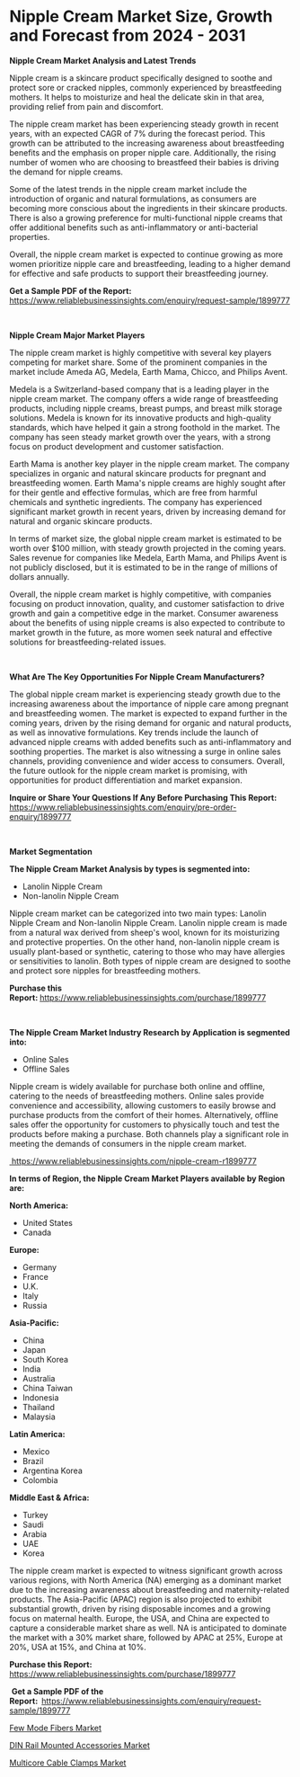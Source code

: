 <p><h1>Nipple Cream Market Size, Growth and Forecast from 2024 - 2031</h1></p><p><strong>Nipple Cream Market Analysis and Latest Trends</strong></p>
<p><p>Nipple cream is a skincare product specifically designed to soothe and protect sore or cracked nipples, commonly experienced by breastfeeding mothers. It helps to moisturize and heal the delicate skin in that area, providing relief from pain and discomfort.</p><p>The nipple cream market has been experiencing steady growth in recent years, with an expected CAGR of 7% during the forecast period. This growth can be attributed to the increasing awareness about breastfeeding benefits and the emphasis on proper nipple care. Additionally, the rising number of women who are choosing to breastfeed their babies is driving the demand for nipple creams.</p><p>Some of the latest trends in the nipple cream market include the introduction of organic and natural formulations, as consumers are becoming more conscious about the ingredients in their skincare products. There is also a growing preference for multi-functional nipple creams that offer additional benefits such as anti-inflammatory or anti-bacterial properties.</p><p>Overall, the nipple cream market is expected to continue growing as more women prioritize nipple care and breastfeeding, leading to a higher demand for effective and safe products to support their breastfeeding journey.</p></p>
<p><strong>Get a Sample PDF of the Report:&nbsp;</strong> <a href="https://www.reliablebusinessinsights.com/enquiry/request-sample/1899777">https://www.reliablebusinessinsights.com/enquiry/request-sample/1899777</a></p>
<p>&nbsp;</p>
<p><strong>Nipple Cream Major Market Players</strong></p>
<p><p>The nipple cream market is highly competitive with several key players competing for market share. Some of the prominent companies in the market include Ameda AG, Medela, Earth Mama, Chicco, and Philips Avent.</p><p>Medela is a Switzerland-based company that is a leading player in the nipple cream market. The company offers a wide range of breastfeeding products, including nipple creams, breast pumps, and breast milk storage solutions. Medela is known for its innovative products and high-quality standards, which have helped it gain a strong foothold in the market. The company has seen steady market growth over the years, with a strong focus on product development and customer satisfaction.</p><p>Earth Mama is another key player in the nipple cream market. The company specializes in organic and natural skincare products for pregnant and breastfeeding women. Earth Mama's nipple creams are highly sought after for their gentle and effective formulas, which are free from harmful chemicals and synthetic ingredients. The company has experienced significant market growth in recent years, driven by increasing demand for natural and organic skincare products.</p><p>In terms of market size, the global nipple cream market is estimated to be worth over $100 million, with steady growth projected in the coming years. Sales revenue for companies like Medela, Earth Mama, and Philips Avent is not publicly disclosed, but it is estimated to be in the range of millions of dollars annually.</p><p>Overall, the nipple cream market is highly competitive, with companies focusing on product innovation, quality, and customer satisfaction to drive growth and gain a competitive edge in the market. Consumer awareness about the benefits of using nipple creams is also expected to contribute to market growth in the future, as more women seek natural and effective solutions for breastfeeding-related issues.</p></p>
<p>&nbsp;</p>
<p><strong>What Are The Key Opportunities For Nipple Cream Manufacturers?</strong></p>
<p><p>The global nipple cream market is experiencing steady growth due to the increasing awareness about the importance of nipple care among pregnant and breastfeeding women. The market is expected to expand further in the coming years, driven by the rising demand for organic and natural products, as well as innovative formulations. Key trends include the launch of advanced nipple creams with added benefits such as anti-inflammatory and soothing properties. The market is also witnessing a surge in online sales channels, providing convenience and wider access to consumers. Overall, the future outlook for the nipple cream market is promising, with opportunities for product differentiation and market expansion.</p></p>
<p><strong>Inquire or Share Your Questions If Any Before Purchasing This Report:</strong> <a href="https://www.reliablebusinessinsights.com/enquiry/pre-order-enquiry/1899777">https://www.reliablebusinessinsights.com/enquiry/pre-order-enquiry/1899777</a></p>
<p>&nbsp;</p>
<p><strong>Market Segmentation</strong></p>
<p><strong>The Nipple Cream Market Analysis by types is segmented into:</strong></p>
<p><ul><li>Lanolin Nipple Cream</li><li>Non-lanolin Nipple Cream</li></ul></p>
<p><p>Nipple cream market can be categorized into two main types: Lanolin Nipple Cream and Non-lanolin Nipple Cream. Lanolin nipple cream is made from a natural wax derived from sheep's wool, known for its moisturizing and protective properties. On the other hand, non-lanolin nipple cream is usually plant-based or synthetic, catering to those who may have allergies or sensitivities to lanolin. Both types of nipple cream are designed to soothe and protect sore nipples for breastfeeding mothers.</p></p>
<p><strong>Purchase this Report:&nbsp;</strong><a href="https://www.reliablebusinessinsights.com/purchase/1899777">https://www.reliablebusinessinsights.com/purchase/1899777</a></p>
<p>&nbsp;</p>
<p><strong>The Nipple Cream Market Industry Research by Application is segmented into:</strong></p>
<p><ul><li>Online Sales</li><li>Offline Sales</li></ul></p>
<p><p>Nipple cream is widely available for purchase both online and offline, catering to the needs of breastfeeding mothers. Online sales provide convenience and accessibility, allowing customers to easily browse and purchase products from the comfort of their homes. Alternatively, offline sales offer the opportunity for customers to physically touch and test the products before making a purchase. Both channels play a significant role in meeting the demands of consumers in the nipple cream market.</p></p>
<p><a href="https://www.reliablebusinessinsights.com/nipple-cream-r1899777">&nbsp;https://www.reliablebusinessinsights.com/nipple-cream-r1899777</a></p>
<p><strong>In terms of Region, the Nipple Cream Market Players available by Region are:</strong></p>
<p>
    <p> <strong> North America: </strong>
        <ul>
            <li>United States</li>
            <li>Canada</li>
        </ul>
        </p> 
    <p> <strong> Europe: </strong>
        <ul>
            <li>Germany</li>
            <li>France</li>
            <li>U.K.</li>
            <li>Italy</li>
            <li>Russia</li>
        </ul>
        </p> 
    <p> <strong> Asia-Pacific: </strong>
        <ul>
            <li>China</li>
            <li>Japan</li>
            <li>South Korea</li>
            <li>India</li>
            <li>Australia</li>
            <li>China Taiwan</li>
            <li>Indonesia</li>
            <li>Thailand</li>
            <li>Malaysia</li>
        </ul>
        </p> 
    <p> <strong> Latin America: </strong>
        <ul>
            <li>Mexico</li>
            <li>Brazil</li>
            <li>Argentina Korea</li>
            <li>Colombia</li>
        </ul>
        </p> 
    <p> <strong> Middle East & Africa: </strong>
        <ul>
            <li>Turkey</li>
            <li>Saudi</li>
            <li>Arabia</li>
            <li>UAE</li>
            <li>Korea</li>
        </ul>
    </p>
    </p>
<p><p>The nipple cream market is expected to witness significant growth across various regions, with North America (NA) emerging as a dominant market due to the increasing awareness about breastfeeding and maternity-related products. The Asia-Pacific (APAC) region is also projected to exhibit substantial growth, driven by rising disposable incomes and a growing focus on maternal health. Europe, the USA, and China are expected to capture a considerable market share as well. NA is anticipated to dominate the market with a 30% market share, followed by APAC at 25%, Europe at 20%, USA at 15%, and China at 10%.</p></p>
<p><strong>Purchase this Report: </strong><a href="https://www.reliablebusinessinsights.com/purchase/1899777">https://www.reliablebusinessinsights.com/purchase/1899777</a></p>
<p>&nbsp;<strong>Get a Sample PDF of the Report:&nbsp;&nbsp;</strong><a href="https://www.reliablebusinessinsights.com/enquiry/request-sample/1899777">https://www.reliablebusinessinsights.com/enquiry/request-sample/1899777</a></p>
<p><strong></strong></p>
<p><p><a href="https://medium.com/@sofyanbudiaman1_67863/few-mode-fibers-market-industry-trends-and-forecast-for-period-from-2024-to-2031-ea29c569e99c">Few Mode Fibers Market</a></p><p><a href="https://medium.com/@henrykihn_12939/global-din-rail-mounted-accessories-market-status-2024-2031-and-forecast-by-region-product-9261aa6a5f43">DIN Rail Mounted Accessories Market</a></p><p><a href="https://medium.com/@colin.paterson6579/multicore-cable-clamps-market-industry-trends-and-forecast-for-period-from-2024-to-2031-020575041c9b">Multicore Cable Clamps Market</a></p></p>